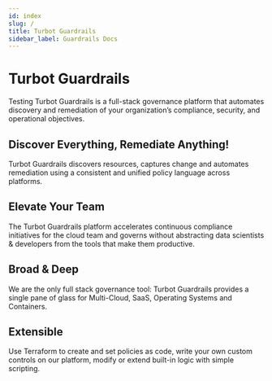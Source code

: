 ```yaml
---
id: index
slug: /
title: Turbot Guardrails
sidebar_label: Guardrails Docs
---
```


# Turbot Guardrails

Testing Turbot Guardrails is a full-stack governance platform that automates discovery and remediation of your organization’s compliance, security, and operational objectives.

## Discover Everything, Remediate Anything!

Turbot Guardrails discovers resources, captures change and automates remediation using a consistent and unified policy language across platforms.

## Elevate Your Team

The Turbot Guardrails platform accelerates continuous compliance initiatives for the cloud team and governs without abstracting data scientists & developers from the tools that make them productive.

## Broad & Deep

We are the only full stack governance tool: Turbot Guardrails provides a single pane of glass for Multi-Cloud, SaaS, Operating Systems and Containers.

## Extensible

Use Terraform to create and set policies as code, write your own custom controls on our platform, modify or extend built-in logic with simple scripting.